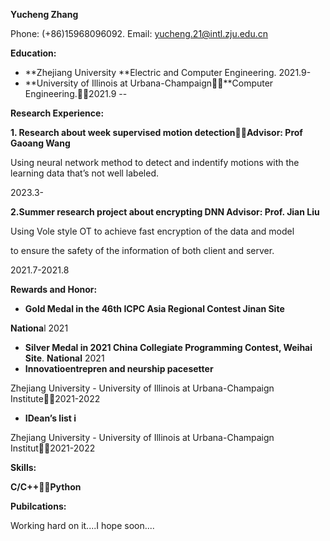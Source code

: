 **Yucheng Zhang**

Phone: (+86)15968096092. Email: yucheng.21@intl.zju.edu.cn

**Education:**

- **Zhejiang University  **Electric and Computer Engineering.  2021.9-
- **University of Illinois at Urbana-Champaign￿￿**Computer Engineering.￿￿2021.9 --

**Research Experience:**

**1. Research about week supervised motion detection￿￿Advisor: Prof Gaoang Wang**

Using neural network method to detect and indentify motions with the learning data that’s not well labeled.

2023\.3-

**2.Summer research project about encrypting DNN Advisor: Prof. Jian Liu**

Using Vole style OT to achieve fast encryption of the data and model

to ensure the safety of the information of both client and server.

2021\.7-2021.8

**Rewards and Honor:**

- **Gold Medal in the 46th ICPC Asia Regional Contest Jinan Site**

**Nationa**l 2021

- **Silver Medal in 2021 China Collegiate Programming Contest, Weihai Site**. **National** 2021
- **Innovatioentrepren and neurship pacesetter**

Zhejiang University - University of Illinois at Urbana-Champaign Institute￿￿2021-2022

- **IDean’s list i**

Zhejiang University - University of Illinois at Urbana-Champaign Institut￿￿2021-2022

**Skills:**

**C/C++￿￿Python**

**Pubilcations:**

Working hard on it....I hope soon....

